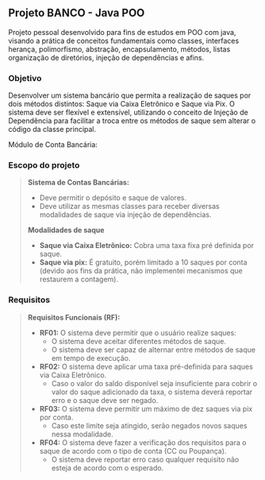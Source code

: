 ## Projeto BANCO - Java POO
Projeto pessoal desenvolvido para fins de estudos em POO com java, 
visando a prática de conceitos fundamentais como classes, interfaces
herança, polimorfismo, abstração, encapsulamento, métodos, listas
organização de diretórios, injeção de dependências e afins.

### Objetivo
Desenvolver um sistema bancário que permita a realização de saques 
por dois métodos distintos: Saque via Caixa Eletrônico e Saque via Pix.
O sistema deve ser flexível e extensível, utilizando o conceito de Injeção 
de Dependência para facilitar a troca entre os métodos de saque sem alterar 
o código da classe principal.

Módulo de Conta Bancária:



### Escopo do projeto
> **Sistema de Contas Bancárias:**
> 
> - Deve permitir o depósito e saque de valores.
> - Deve utilizar as mesmas classes para receber diversas modalidades de saque via injeção de dependências.
>
> **Modalidades de saque**
> 
> - **Saque via Caixa Eletrônico:** Cobra uma taxa fixa pré definida por saque.
> - **Saque via pix:** É gratuito, porém limitado a 10 saques por conta (devido aos fins da prática, não implementei mecanismos que restaurem a contagem).

### Requisitos

> **Requisitos Funcionais (RF):**
>
> - **RF01:** O sistema deve permitir que o usuário realize saques: 
>   - O sistema deve aceitar diferentes métodos de saque.
>   - O sistema deve ser capaz de alternar entre métodos de saque em tempo de execução.
> - **RF02:** O sistema deve aplicar uma taxa pré-definida para saques via Caixa Eletrônico.
>   - Caso o valor do saldo disponível seja insuficiente para cobrir o valor do saque adicionado da taxa, o sistema deverá reportar erro e o saque deve ser negado.
> - **RF03:** O sistema deve permitir um máximo de dez saques via pix por conta.
>   - Caso este limite seja atingido, serão negados novos saques nessa modalidade.
> - **RF04:** O sistema deve fazer a verificação dos requisitos para o saque de acordo com o tipo de conta (CC ou Poupança).
>   - O sistema deve reportar erro caso qualquer requisito não esteja de acordo com o esperado.



